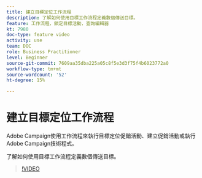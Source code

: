 ```yaml
---
title: 建立目標定位工作流程
description: 了解如何使用目標工作流程定義數個傳送目標。
feature: 工作流程，鎖定目標活動，查詢編輯器
kt: 7980
doc-type: feature video
activity: use
team: DOC
role: Business Practitioner
level: Beginner
source-git-commit: 7609aa35dba225a05c8f5e3d3f75f4b6023772a0
workflow-type: tm+mt
source-wordcount: '52'
ht-degree: 15%

---
```


# 建立目標定位工作流程

Adobe Campaign使用工作流程來執行目標定位促銷活動、建立促銷活動或執行Adobe Campaign技術程式。

了解如何使用目標工作流程定義數個傳送目標。

>[!VIDEO](https://video.tv.adobe.com/v/25605?quality=12)
